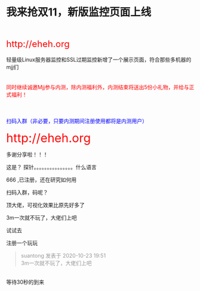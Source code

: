 # 我来抢双11，新版监控页面上线


<br />
<br />
<font size="5"><font color="Red">http://eheh.org</font></font><br />
<br />
轻量级Linux服务器监控和SSL过期监控新增了一个展示页面，符合那些多机器的mjj们<br />
<br />
<br />
<font color="Red">同时继续诚邀Mjj参与内测，除内测福利外，内测结束将送出5份小礼物，并给与正式福利！</font><br />
<br />
<br />
<img id="aimg_CLOvO" onclick="zoom(this, this.src, 0, 0, 0)" class="zoom" src="https://i.loli.net/2020/10/23/kf7q8i4UBhx1bSD.png" onmouseover="img_onmouseoverfunc(this)" onload="thumbImg(this)" border="0" alt="" /><br />
<br />
<font color="Blue">扫码入群（非必要，只要内测期间注册使用都将是内测用户）</font><br />
<img id="aimg_d5xQu" onclick="zoom(this, this.src, 0, 0, 0)" class="zoom" src="https://i.loli.net/2020/10/23/fTs13hIi7QH6V5R.png" onmouseover="img_onmouseoverfunc(this)" onload="thumbImg(this)" border="0" alt="" /><br />
<br />
<font size="6"><font color="Red">http://eheh.org</font></font>

多谢分享啦！！！

<img src="static/image/smiley/default/shocked.gif" smilieid="6" border="0" alt="" />这是？ 探针。。。。。。。。。。。。。。。什么语言

666 ,已注册，还在研究如何用

扫码入群，码呢？

顶大佬，可视化效果比原先好多了

3m一次就不玩了，大佬们上吧

试试去 

注册一个玩玩

<div class="quote"><blockquote><font color="#999999">suantong 发表于 2020-10-23 19:51</font><br />
<font color="#999999">3m一次就不玩了，大佬们上吧</font></blockquote></div><br />
等待30秒的到来

